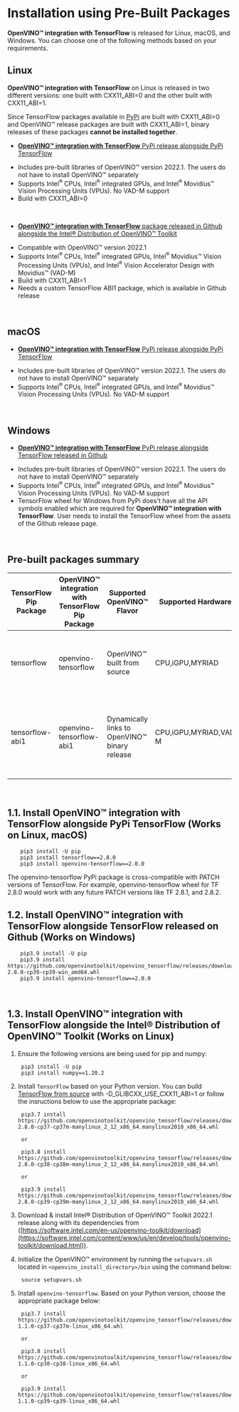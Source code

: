 # <a name='Pre-BuiltPackages'></a>Installation using Pre-Built Packages

**OpenVINO™ integration with TensorFlow** is released for Linux, macOS, and Windows. You can choose one of the following methods based on your requirements.


## Linux

  **OpenVINO™ integration with TensorFlow** on Linux is released in two different versions: one built with CXX11_ABI=0 and the other built with CXX11_ABI=1.

  Since TensorFlow packages available in [PyPi](https://pypi.org) are built with CXX11_ABI=0 and OpenVINO™ release packages are built with CXX11_ABI=1, binary releases of these packages **cannot be installed together**.

  - [**OpenVINO™ integration with TensorFlow** PyPi release alongside PyPi TensorFlow](#InstallOpenVINOintegrationwithTensorFlowalongsidePyPiTensorFlow)
  * Includes pre-built libraries of OpenVINO™ version 2022.1. The users do not have to install OpenVINO™ separately 
  * Supports Intel<sup>®</sup> CPUs, Intel<sup>®</sup> integrated GPUs, and Intel<sup>®</sup> Movidius™ Vision Processing Units (VPUs). No VAD-M support
  * Build with CXX11_ABI=0  

  <br/>  

  - [**OpenVINO™ integration with TensorFlow** package released in Github alongside the Intel® Distribution of OpenVINO™ Toolkit](#InstallOpenVINOintegrationwithTensorFlowalongsidetheIntelDistributionofOpenVINOToolkit)
  * Compatible with OpenVINO™ version 2022.1
  * Supports Intel<sup>®</sup> CPUs, Intel<sup>®</sup> integrated GPUs, Intel<sup>®</sup> Movidius™ Vision Processing Units (VPUs),    and Intel<sup>®</sup> Vision Accelerator Design with Movidius™ (VAD-M)
  * Build with CXX11_ABI=1
  * Needs a custom TensorFlow ABI1 package, which is available in Github release  

<br/>  

## macOS

  - [**OpenVINO™ integration with TensorFlow** PyPi release alongside PyPi TensorFlow](#InstallOpenVINOintegrationwithTensorFlowalongsidePyPiTensorFlow)
  * Includes pre-built libraries of OpenVINO™ version 2022.1. The users do not have to install OpenVINO™ separately 
  * Supports Intel<sup>®</sup> CPUs, Intel<sup>®</sup> integrated GPUs, and Intel<sup>®</sup> Movidius™ Vision Processing Units (VPUs). No VAD-M support

<br/>  

## Windows

  - [**OpenVINO™ integration with TensorFlow** PyPi release alongside TensorFlow released in Github](#InstallOpenVINOintegrationwithTensorFlowalongsideTensorFlow)
  * Includes pre-built libraries of OpenVINO™ version 2022.1. The users do not have to install OpenVINO™ separately 
  * Supports Intel<sup>®</sup> CPUs, Intel<sup>®</sup> integrated GPUs, and Intel<sup>®</sup> Movidius™ Vision Processing Units (VPUs). No VAD-M support
  * TensorFlow wheel for Windows from PyPi does't have all the API symbols enabled which are required for **OpenVINO™ integration with TensorFlow**. User needs to install the  TensorFlow wheel from the assets of the Github release page.
  
<br/>  

## <a name='Prebuiltpackagessummary'></a>Pre-built packages summary
  
|TensorFlow Pip Package| **OpenVINO™ integration with TensorFlow** Pip Package|Supported OpenVINO™ Flavor|Supported Hardwares|Comments|
| -----------------|-----------------------------------|----------------------------|---------------------------|----------------|
|tensorflow| openvino-tensorflow|OpenVINO™ built from source|CPU,iGPU,MYRIAD|**OpenVINO™** libraries are built from source and included in the wheel package|
|tensorflow-abi1| openvino-tensorflow-abi1|Dynamically links to OpenVINO™ binary release|CPU,iGPU,MYRIAD,VAD-M|**OpenVINO™ integration with TensorFlow** libraries are dynamically linked to **OpenVINO™** binaries|
<br/>  

##  1.1. <a name='InstallOpenVINOintegrationwithTensorFlowalongsidePyPiTensorFlow'></a>Install **OpenVINO™ integration with TensorFlow** alongside PyPi TensorFlow (Works on Linux, macOS)

        pip3 install -U pip
        pip3 install tensorflow==2.8.0
        pip3 install openvino-tensorflow==2.0.0

The openvino-tensorflow PyPi package is cross-compatible with PATCH versions of TensorFlow. For example, openvino-tensorflow wheel for TF 2.8.0 would work with any future PATCH versions like TF 2.8.1, and 2.8.2.
<br/> 

##  1.2. <a name='InstallOpenVINOintegrationwithTensorFlowalongsideTensorFlow'></a>Install **OpenVINO™ integration with TensorFlow** alongside TensorFlow released on Github (Works on Windows)

        pip3.9 install -U pip
        pip3.9 install https://github.com/openvinotoolkit/openvino_tensorflow/releases/download/v2.0.0.dev20220224/tensorflow-2.8.0-cp39-cp39-win_amd64.whl
        pip3.9 install openvino-tensorflow==2.0.0
<br/> 

##  1.3. <a name='InstallOpenVINOintegrationwithTensorFlowalongsidetheIntelDistributionofOpenVINOToolkit'></a>Install **OpenVINO™ integration with TensorFlow** alongside the Intel® Distribution of OpenVINO™ Toolkit (Works on Linux)

1. Ensure the following versions are being used for pip and numpy:

        pip3 install -U pip
        pip3 install numpy==1.20.2

2. Install `TensorFlow` based on your Python version. You can build [TensorFlow from source](https://github.com/openvinotoolkit/openvino_tensorflow/blob/master/docs/BUILD.md#tensorflow) with -D_GLIBCXX_USE_CXX11_ABI=1  or follow the insructions below to use the appropriate package:

        pip3.7 install https://github.com/openvinotoolkit/openvino_tensorflow/releases/download/v2.0.0.dev20220224/tensorflow_abi1-2.8.0-cp37-cp37m-manylinux_2_12_x86_64.manylinux2010_x86_64.whl

        or

        pip3.8 install https://github.com/openvinotoolkit/openvino_tensorflow/releases/download/v2.0.0.dev20220224/tensorflow_abi1-2.8.0-cp38-cp38m-manylinux_2_12_x86_64.manylinux2010_x86_64.whl

        or

        pip3.9 install https://github.com/openvinotoolkit/openvino_tensorflow/releases/download/v2.0.0.dev20220224/tensorflow_abi1-2.8.0-cp39-cp39m-manylinux_2_12_x86_64.manylinux2010_x86_64.whl

3. Download & install Intel® Distribution of OpenVINO™ Toolkit 2022.1 release along with its dependencies from ([https://software.intel.com/en-us/openvino-toolkit/download](https://software.intel.com/content/www/us/en/develop/tools/openvino-toolkit/download.html)).

4. Initialize the OpenVINO™ environment by running the `setupvars.sh` located in <code>\<openvino\_install\_directory\>\/bin</code> using the command below:

        source setupvars.sh

5. Install `openvino-tensorflow`. Based on your Python version, choose the appropriate package below:

        pip3.7 install https://github.com/openvinotoolkit/openvino_tensorflow/releases/download/v1.1.0/openvino_tensorflow_abi1-1.1.0-cp37-cp37m-linux_x86_64.whl

        or

        pip3.8 install https://github.com/openvinotoolkit/openvino_tensorflow/releases/download/v1.1.0/openvino_tensorflow_abi1-1.1.0-cp38-cp38-linux_x86_64.whl

        or

        pip3.9 install https://github.com/openvinotoolkit/openvino_tensorflow/releases/download/v1.1.0/openvino_tensorflow_abi1-1.1.0-cp39-cp39-linux_x86_64.whl


